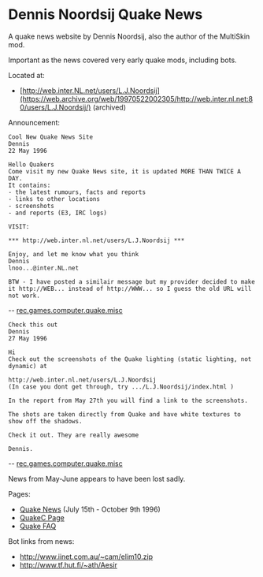 # Dennis Noordsij Quake News

A quake news website by Dennis Noordsij, also the author of the MultiSkin mod.

Important as the news covered very early quake mods, including bots.

Located at:

* [http://web.inter.NL.net/users/L.J.Noordsij](https://web.archive.org/web/19970522002305/http://web.inter.nl.net:80/users/L.J.Noordsij/) (archived)

Announcement:

```text
Cool New Quake News Site
Dennis
22 May 1996

Hello Quakers
Come visit my new Quake News site, it is updated MORE THAN TWICE A DAY.
It contains:
- the latest rumours, facts and reports
- links to other locations
- screenshots
- and reports (E3, IRC logs)

VISIT:

*** http://web.inter.nl.net/users/L.J.Noordsij ***

Enjoy, and let me know what you think
Dennis
lnoo...@inter.NL.net

BTW - I have posted a similair message but my provider decided to make it http://WEB... instead of http://WWW... so I guess the old URL will not work.
```

-- [rec.games.computer.quake.misc](https://groups.google.com/g/rec.games.computer.quake.misc/c/TYdpJEqwq1U/m/BwbBlfP6w0QJ)

```text
Check this out
Dennis
27 May 1996

Hi
Check out the screenshots of the Quake lighting (static lighting, not dynamic) at

http://web.inter.nl.net/users/L.J.Noordsij
(In case you dont get through, try .../L.J.Noordsij/index.html )

In the report from May 27th you will find a link to the screenshots.

The shots are taken directly from Quake and have white textures to show off the shadows.

Check it out. They are really awesome

Dennis.
```

-- [rec.games.computer.quake.misc](https://groups.google.com/g/rec.games.computer.quake.misc/c/FQCgNbmgcKw/m/p_kQ7T4oOX4J)


News from May-June appears to have been lost sadly.

Pages:

* [Quake News](https://web.archive.org/web/19970522002305/http://web.inter.nl.net:80/users/L.J.Noordsij/) (July 15th - October 9th 1996)
* [QuakeC Page](https://web.archive.org/web/19970522091931/http://web.inter.nl.net/users/L.J.Noordsij/qc.htm)
* [Quake FAQ](https://web.archive.org/web/19970606132829/http://web.inter.nl.net/users/L.J.Noordsij/fasq.htm)

Bot links from news:

* http://www.iinet.com.au/~cam/elim10.zip
* http://www.tf.hut.fi/~ath/Aesir
